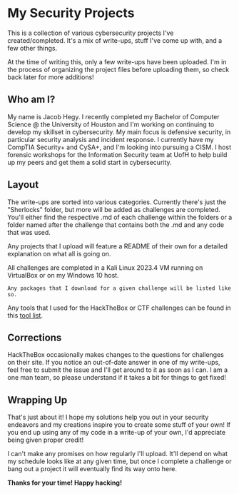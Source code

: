 # My Security Projects

This is a collection of various cybersecurity projects I've created/completed. It's a mix of write-ups, stuff I've come up with, and a few other things.

At the time of writing this, only a few write-ups have been uploaded. I'm in the process of organizing the project files before uploading them, so check back later for more additions!

## Who am I?

My name is Jacob Hegy. I recently completed my Bachelor of Computer Science @ the University of Houston and I'm working on continuing to develop my skillset in cybersecurity.
My main focus is defensive security, in particular security analysis and incident response. I currently have my CompTIA Security+ and CySA+, and I'm looking into pursuing a CISM.
I host forensic workshops for the Information Security team at UofH to help build up my peers and get them a solid start in cybersecurity.

## Layout

The write-ups are sorted into various categories. Currently there's just the "Sherlocks" folder, but more will be added as challenges are completed. You'll either find the respective .md of each challenge within the folders or a folder named after the challenge that contains both the .md and any code that was used.

Any projects that I upload will feature a README of their own for a detailed explanation on what all is going on.


All challenges are completed in a Kali Linux 2023.4 VM running on VirtualBox or on my Windows 10 host.

```Any packages that I download for a given challenge will be listed like so.```

Any tools that I used for the HackTheBox or CTF challenges can be found in this [tool list](https://github.com/Jacob-Hegy/HTB-Write-Ups/blob/main/Tool%20List.md).

## Corrections

HackTheBox occasionally makes changes to the questions for challenges on their site. If you notice an out-of-date answer in one of my write-ups, feel free to submit the issue and I'll get around to it as soon as I can. I am a one man team, so please understand if it takes a bit for things to get fixed!

## Wrapping Up

That's just about it! I hope my solutions help you out in your security endeavors and my creations inspire you to create some stuff of your own! If you end up using any of my code in a write-up of your own, I'd appreciate being given proper credit!

I can't make any promises on how regularly I'll upload. It'll depend on what my schedule looks like at any given time, but once I complete a challenge or bang out a project it will eventually find its way onto here.

**Thanks for your time! Happy hacking!**
